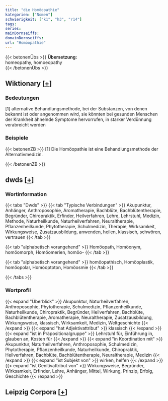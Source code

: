 ```yaml
---
title: "die Homöopathie"
kategorien: ["Nomen"]
schwierigkeit: ["k1", "h3", "r14"]
tags:
series:
mainDornseiffs:
domainDornseiffs:
url: "Homöopathie"
---
```


{{< betonenÜbs >}}
**Übersetzung:**  
homeopathy, homoeopathy  
{{< /betonenÜbs >}}

## Wiktionary [[+](https://de.wiktionary.org/wiki/Homöopathie)]

### Bedeutungen
[1] alternative Behandlungsmethode, bei der Substanzen, von denen bekannt ist oder angenommen wird, sie könnten bei gesunden Menschen der Krankheit ähnelnde Symptome hervorrufen, in starker Verdünnung verabreicht werden  

### Beispiele
{{< betonenZB >}}
[1] Die Homöopathie ist eine Behandlungsmethode der Alternativmedizin.  

{{< /betonenZB >}}


## dwds [[+](https://www.dwds.de/wb/Homöopathie)]

### Wortinformation
{{< tabs "Dwds" >}}
{{< tab "Typische Verbindungen" >}}
Akupunktur, Anhänger, Anthroposophie, Aromatherapie, Bachblüte, Bachblütentherapie, Begründer, Chiropraktik, Erfinder, Heilverfahren, Lehre, Lehrstuhl, Medizin, Methode, Naturheilkunde, Naturheilverfahren, Neuraltherapie, Pflanzenheilkunde, Phytotherapie, Schulmedizin, Therapie, Wirksamkeit, Wirkungsweise, Zusatzausbildung, anwenden, heilen, klassisch, schwören, vertrauen
{{< /tab >}}

{{< tab "alphabetisch vorangehend" >}}
Homöopath, Homöonym, homöomorph, Homöomerien, homöo-
{{< /tab >}}

{{< tab "alphabetisch vorangehend" >}}
homöopathisch, Homöoplastik, homöopolar, Homöoptoton, Homöosmie
{{< /tab >}}

{{< /tabs >}}

### Wortprofil
{{< expand "Überblick" >}} Akupunktur, Naturheilverfahren, Anthroposophie, Phytotherapie, Schulmedizin, Pflanzenheilkunde, Naturheilkunde, Chiropraktik, Begründer, Heilverfahren, Bachblüte, Bachblütentherapie, Aromatherapie, Neuraltherapie, Zusatzausbildung, Wirkungsweise, klassisch, Wirksamkeit, Medizin, Weltgeschichte {{< /expand >}}
{{< expand "hat Adjektivattribut" >}} klassisch {{< /expand >}}
{{< expand "ist in Präpositionalgruppe" >}} Lehrstuhl für, Einführung in, glauben an, Kosten für {{< /expand >}}
{{< expand "in Koordination mit" >}} Akupunktur, Naturheilverfahren, Anthroposophie, Schulmedizin, Phytotherapie, Pflanzenheilkunde, Naturheilkunde, Chiropraktik, Heilverfahren, Bachblüte, Bachblütentherapie, Neuraltherapie, Medizin {{< /expand >}}
{{< expand "ist Subjekt von" >}} wirken, helfen {{< /expand >}}
{{< expand "ist Genitivattribut von" >}} Wirkungsweise, Begründer, Wirksamkeit, Erfinder, Lehre, Anhänger, Mittel, Wirkung, Prinzip, Erfolg, Geschichte {{< /expand >}}

## Leipzig Corpora [[+](https://corpora.uni-leipzig.de/en/res?word=Homöopathie&corpusId=deu_newscrawl-public_2018)]


